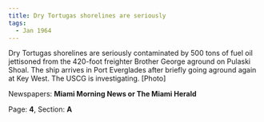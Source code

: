 ```yaml
---  
title: Dry Tortugas shorelines are seriously  
tags:  
  - Jan 1964  
---  
```

  
Dry Tortugas shorelines are seriously contaminated by 500 tons of fuel oil jettisoned from the 420-foot freighter Brother George aground on Pulaski Shoal. The ship arrives in Port Everglades after briefly going aground again at Key West. The USCG is investigating. [Photo]  
  
Newspapers: **Miami Morning News or The Miami Herald**  
  
Page: **4**, Section: **A** 
